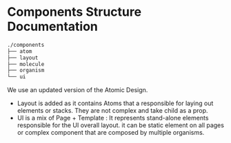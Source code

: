 # Components Structure Documentation

```txt
./components
├── atom
├── layout
├── molecule
├── organism
└── ui
```

We use an updated version of the Atomic Design.
- Layout is added as it contains Atoms that a responsible for laying out elements or stacks. 
They are not complex and take child as a prop.
- UI is a mix of Page + Template : It represents stand-alone elements responsible for the UI overall layout. it can be static element on all pages or complex component that are composed by multiple organisms.
